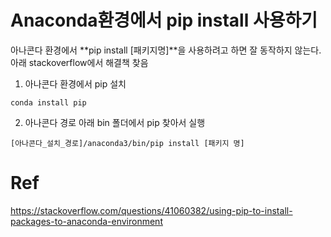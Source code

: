 # Anaconda환경에서 pip install 사용하기
아나콘다 환경에서 **pip install [패키지명]**을 사용하려고 하면 잘 동작하지 않는다.  
아래 stackoverflow에서 해결책 찾음

1. 아나콘다 환경에서 pip 설치
```
conda install pip
```
  
2. 아나콘다 경로 아래 bin 폴더에서 pip 찾아서 실행
```
[아나콘다_설치_경로]/anaconda3/bin/pip install [패키지 명]
```

# Ref
https://stackoverflow.com/questions/41060382/using-pip-to-install-packages-to-anaconda-environment